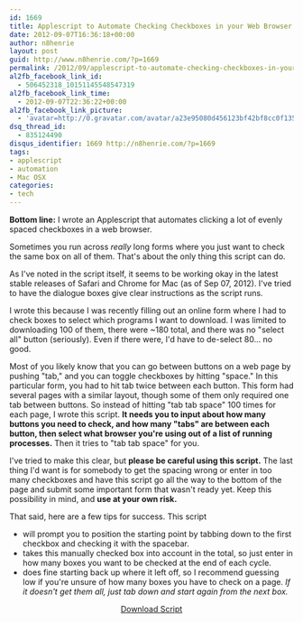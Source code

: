 ```yaml
---
id: 1669
title: Applescript to Automate Checking Checkboxes in your Web Browser
date: 2012-09-07T16:36:18+00:00
author: n8henrie
layout: post
guid: http://www.n8henrie.com/?p=1669
permalink: /2012/09/applescript-to-automate-checking-checkboxes-in-your-web-browser/
al2fb_facebook_link_id:
  - 506452318_10151145548547319
al2fb_facebook_link_time:
  - 2012-09-07T22:36:22+00:00
al2fb_facebook_link_picture:
  - 'avatar=http://0.gravatar.com/avatar/a23e95080d456123bf42bf8cc0f13519?s=96&amp;d=wavatar&amp;r=PG'
dsq_thread_id:
  - 835124490
disqus_identifier: 1669 http://n8henrie.com/?p=1669
tags:
- applescript
- automation
- Mac OSX
categories:
- tech
---
```

**Bottom line:** I wrote an Applescript that automates clicking a lot of evenly spaced checkboxes in a web browser.

<!--more-->



Sometimes you run across _really_ long forms where you just want to check the same box on all of them. That's about the only thing this script can do.

As I've noted in the script itself, it seems to be working okay in the latest stable releases of Safari and Chrome for Mac (as of Sep 07, 2012). I've tried to have the dialogue boxes give clear instructions as the script runs.

I wrote this because I was recently filling out an online form where I had to check boxes to select which programs I want to download. I was limited to downloading 100 of them, there were ~180 total, and there was no "select all" button (seriously). Even if there were, I'd have to de-select 80... no good.

Most of you likely know that you can go between buttons on a web page by pushing "tab," and you can toggle checkboxes by hitting "space." In this particular form, you had to hit tab twice between each button. This form had several pages with a similar layout, though some of them only required one tab between buttons. So instead of hitting "tab tab space" 100 times for each page, I wrote this script. **It needs you to input about how many buttons you need to check, and how many "tabs" are between each button, then select what browser you're using out of a list of running processes.** Then it tries to "tab tab space" for you.

I've tried to make this clear, but **please be careful using this script.** The last thing I'd want is for somebody to get the spacing wrong or enter in too many checkboxes and have this script go all the way to the bottom of the page and submit some important form that wasn't ready yet. Keep this possibility in mind, and **use at your own risk.**

That said, here are a few tips for success. This script

  * will prompt you to position the starting point by tabbing down to the first checkbox and checking it with the spacebar.
  * takes this manually checked box into account in the total, so just enter in how many boxes you want to be checked at the end of each cycle.
  * does fine starting back up where it left off, so I recommend guessing low if you're unsure of how many boxes you have to check on a page. _If it doesn't get them all, just tab down and start again from the next box._

<p align="center">
  <a target="_blank" href="http://cl.ly/3m0N3H3O322a">Download Script</a><br />
</p>
<script src="http://pastebin.com/embed_js.php?i=82YChzFa"></script>
